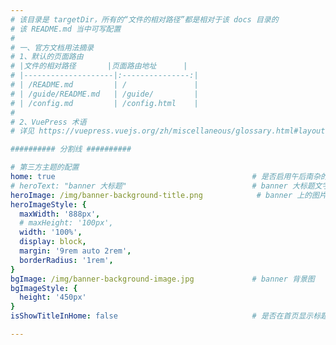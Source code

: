 ```yaml
---
# 该目录是 targetDir，所有的“文件的相对路径”都是相对于该 docs 目录的
# 该 README.md 当中可写配置
# 
# 一、官方文档用法摘录
# 1、默认的页面路由
# |文件的相对路径       |页面路由地址      |   
# |--------------------|:---------------:|
# | /README.md	       | /               |
# | /guide/README.md   | /guide/         |
# | /config.md	       | /config.html    |
#
# 2、VuePress 术语 
# 详见 https://vuepress.vuejs.org/zh/miscellaneous/glossary.html#layout

########## 分割线 ##########

# 第三方主题的配置
home: true                                            # 是否启用午后南杂的首页
# heroText: "banner 大标题"                            # banner 大标题文字。无效
heroImage: /img/banner-background-title.png            # banner 上的图片
heroImageStyle: {
  maxWidth: '888px',                                  
  # maxHeight: '100px',
  width: '100%',
  display: block,
  margin: '9rem auto 2rem',
  borderRadius: '1rem', 
}
bgImage: /img/banner-background-image.jpg             # banner 背景图
bgImageStyle: {
  height: '450px'
}
isShowTitleInHome: false                              # 是否在首页显示标题

--- 
```

